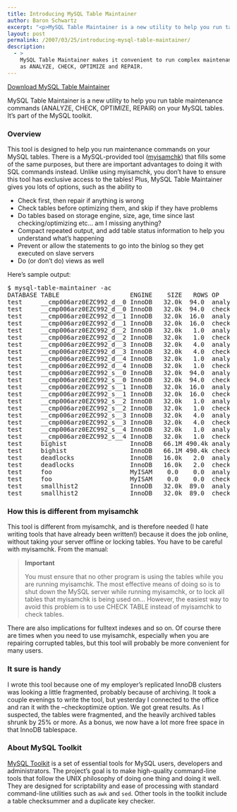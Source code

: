 ```yaml
---
title: Introducing MySQL Table Maintainer
author: Baron Schwartz
excerpt: "<p>MySQL Table Maintainer is a new utility to help you run table maintenance commands (ANALYZE, CHECK, OPTIMIZE, REPAIR) on your MySQL tables.  It's part of the MySQL toolkit.</p>"
layout: post
permalink: /2007/03/25/introducing-mysql-table-maintainer/
description:
  - >
    MySQL Table Maintainer makes it convenient to run complex maintenance jobs, such
    as ANALYZE, CHECK, OPTIMIZE and REPAIR.
---
```

<p class="download">
  <a href="http://code.google.com/p/maatkit">Download MySQL Table Maintainer</a>
</p>

MySQL Table Maintainer is a new utility to help you run table maintenance commands (ANALYZE, CHECK, OPTIMIZE, REPAIR) on your MySQL tables. It&#8217;s part of the MySQL toolkit.

### Overview

This tool is designed to help you run maintenance commands on your MySQL tables. There is a MySQL-provided tool ([myisamchk][1]) that fills some of the same purposes, but there are important advantages to doing it with SQL commands instead. Unlike using myisamchk, you don&#8217;t have to ensure this tool has exclusive access to the tables! Plus, MySQL Table Maintainer gives you lots of options, such as the ability to

*   Check first, then repair if anything is wrong
*   Check tables before optimizing them, and skip if they have problems
*   Do tables based on storage engine, size, age, time since last checking/optimizing etc&#8230; am I missing anything?
*   Compact repeated output, and add table status information to help you understand what&#8217;s happening
*   Prevent or allow the statements to go into the binlog so they get executed on slave servers
*   Do (or don&#8217;t do) views as well

Here&#8217;s sample output:

<pre>$ mysql-table-maintainer -ac
DATABASE TABLE                   ENGINE    SIZE   ROWS OP       TYPE     CNT TIME MSG
test     __cmp006arz0EZC992_d__0 InnoDB   32.0k  94.0  analyze  status     1    0 OK
test     __cmp006arz0EZC992_d__0 InnoDB   32.0k  94.0  check    status     1    0 OK
test     __cmp006arz0EZC992_d__1 InnoDB   32.0k  16.0  analyze  status     1    0 OK
test     __cmp006arz0EZC992_d__1 InnoDB   32.0k  16.0  check    status     1    0 OK
test     __cmp006arz0EZC992_d__2 InnoDB   32.0k   1.0  analyze  status     1    0 OK
test     __cmp006arz0EZC992_d__2 InnoDB   32.0k   1.0  check    status     1    0 OK
test     __cmp006arz0EZC992_d__3 InnoDB   32.0k   4.0  analyze  status     1    0 OK
test     __cmp006arz0EZC992_d__3 InnoDB   32.0k   4.0  check    status     1    0 OK
test     __cmp006arz0EZC992_d__4 InnoDB   32.0k   1.0  analyze  status     1    0 OK
test     __cmp006arz0EZC992_d__4 InnoDB   32.0k   1.0  check    status     1    0 OK
test     __cmp006arz0EZC992_s__0 InnoDB   32.0k  94.0  analyze  status     1    0 OK
test     __cmp006arz0EZC992_s__0 InnoDB   32.0k  94.0  check    status     1    0 OK
test     __cmp006arz0EZC992_s__1 InnoDB   32.0k  16.0  analyze  status     1    0 OK
test     __cmp006arz0EZC992_s__1 InnoDB   32.0k  16.0  check    status     1    1 OK
test     __cmp006arz0EZC992_s__2 InnoDB   32.0k   1.0  analyze  status     1    0 OK
test     __cmp006arz0EZC992_s__2 InnoDB   32.0k   1.0  check    status     1    0 OK
test     __cmp006arz0EZC992_s__3 InnoDB   32.0k   4.0  analyze  status     1    0 OK
test     __cmp006arz0EZC992_s__3 InnoDB   32.0k   4.0  check    status     1    0 OK
test     __cmp006arz0EZC992_s__4 InnoDB   32.0k   1.0  analyze  status     1    0 OK
test     __cmp006arz0EZC992_s__4 InnoDB   32.0k   1.0  check    status     1    0 OK
test     bighist                 InnoDB   66.1M 490.4k analyze  status     1    0 OK
test     bighist                 InnoDB   66.1M 490.4k check    status     1   14 OK
test     deadlocks               InnoDB   16.0k   2.0  analyze  status     1    0 OK
test     deadlocks               InnoDB   16.0k   2.0  check    status     1    0 OK
test     foo                     MyISAM    0.0    0.0  analyze  status     1    0 Table is already up to date
test     foo                     MyISAM    0.0    0.0  check    status     1    0 OK
test     smallhist2              InnoDB   32.0k  89.0  analyze  status     1    0 OK
test     smallhist2              InnoDB   32.0k  89.0  check    status     1    0 OK</pre>

### How this is different from myisamchk

This tool is different from myisamchk, and is therefore needed (I hate writing tools that have already been written!) because it does the job online, without taking your server offline or locking tables. You have to be careful with myisamchk. From the manual:

<blockquote cite="http://dev.mysql.com/doc/refman/5.0/en/myisamchk.html">
  <p>
    <strong>Important</strong>
  </p>
  
  <p>
    You must ensure that no other program is using the tables while you are running myisamchk. The most effective means of doing so is to shut down the MySQL server while running myisamchk, or to lock all tables that myisamchk is being used on&#8230; However, the easiest way to avoid this problem is to use CHECK TABLE instead of myisamchk to check tables.
  </p>
</blockquote>

There are also implications for fulltext indexes and so on. Of course there are times when you need to use myisamchk, especially when you are repairing corrupted tables, but this tool will probably be more convenient for many users.

### It sure is handy

I wrote this tool because one of my employer&#8217;s replicated InnoDB clusters was looking a little fragmented, probably because of archiving. It took a couple evenings to write the tool, but yesterday I connected to the office and ran it with the &#8211;checkoptimize option. We got great results. As I suspected, the tables were fragmented, and the heavily archived tables shrunk by 25% or more. As a bonus, we now have a lot more free space in that InnoDB tablespace.

### About MySQL Toolkit

[MySQL Toolkit][2] is a set of essential tools for MySQL users, developers and administrators. The project&#8217;s goal is to make high-quality command-line tools that follow the UNIX philosophy of doing one thing and doing it well. They are designed for scriptability and ease of processing with standard command-line utilities such as `awk` and `sed`. Other tools in the toolkit include a table checksummer and a duplicate key checker.

 [1]: http://dev.mysql.com/doc/refman/5.0/en/myisamchk.html
 [2]: http://code.google.com/p/maatkit